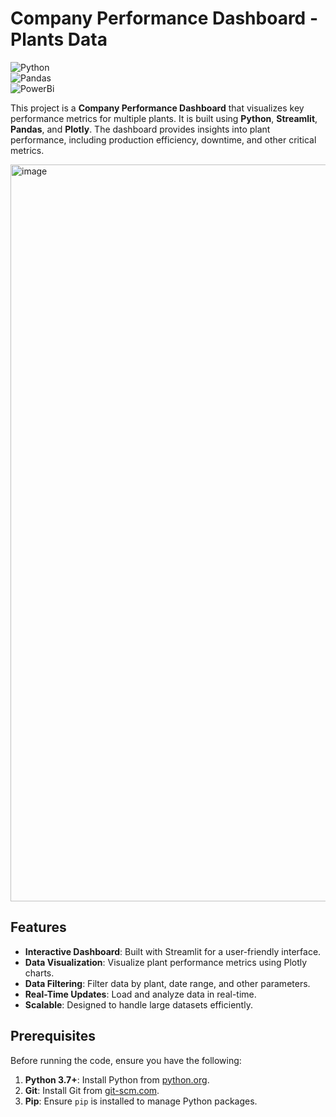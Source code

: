 # Company Performance Dashboard - Plants Data

![Python](https://img.shields.io/badge/Python-3776AB?style=for-the-badge&logo=python&logoColor=white)   
![Pandas](https://img.shields.io/badge/Pandas-150458?style=for-the-badge&logo=pandas&logoColor=white)  
![PowerBi](https://img.shields.io/badge/PowerBi-3F4F75?style=for-the-badge&logo=plotly&logoColor=white)  

This project is a **Company Performance Dashboard** that visualizes key performance metrics for multiple plants. It is built using **Python**, **Streamlit**, **Pandas**, and **Plotly**. The dashboard provides insights into plant performance, including production efficiency, downtime, and other critical metrics.

<img width="1179" alt="image" src="https://github.com/user-attachments/assets/27d5c793-34ef-4c59-b6dc-5372e83fbbfd" />



## **Features**
- **Interactive Dashboard**: Built with Streamlit for a user-friendly interface.
- **Data Visualization**: Visualize plant performance metrics using Plotly charts.
- **Data Filtering**: Filter data by plant, date range, and other parameters.
- **Real-Time Updates**: Load and analyze data in real-time.
- **Scalable**: Designed to handle large datasets efficiently.



## **Prerequisites**
Before running the code, ensure you have the following:

1. **Python 3.7+**: Install Python from [python.org](https://www.python.org/).
2. **Git**: Install Git from [git-scm.com](https://git-scm.com/).
3. **Pip**: Ensure `pip` is installed to manage Python packages.



